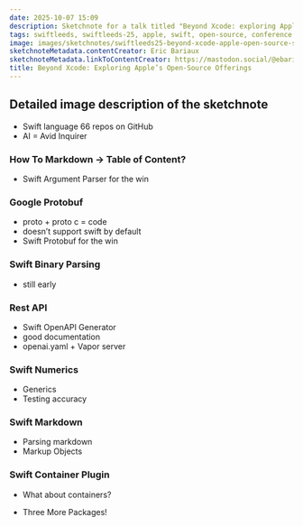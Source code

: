 ```yaml
---
date: 2025-10-07 15:09
description: Sketchnote for a talk titled "Beyond Xcode: exploring Apple’s open-source offerings" from SwiftLeeds 2025, featuring various topics related to Swift development. Highlights include Google Protobuf, Swift Numerics, Swift Markdown, Swift Binary Parsing, and more
tags: swiftleeds, swiftleeds-25, apple, swift, open-source, conference
image: images/sketchnotes/swiftleeds25-beyond-xcode-apple-open-source-small.jpg
sketchnoteMetadata.contentCreator: Eric Bariaux
sketchnoteMetadata.linkToContentCreator: https://mastodon.social/@ebariaux
title: Beyond Xcode: Exploring Apple’s Open-Source Offerings
---
```


## Detailed image description of the sketchnote

- Swift language 66 repos on GitHub
- AI = Avid Inquirer

### How To Markdown -> Table of Content?

- Swift Argument Parser for the win

### Google Protobuf

- proto + proto c = code
- doesn’t support swift by default 
- Swift Protobuf for the win

### Swift Binary Parsing

- still early

### Rest API

- Swift OpenAPI Generator
- good documentation
- openai.yaml + Vapor server

### Swift Numerics

- Generics
- Testing accuracy

### Swift Markdown

- Parsing markdown
- Markup Objects

### Swift Container Plugin

- What about containers?

+ Three More Packages!
